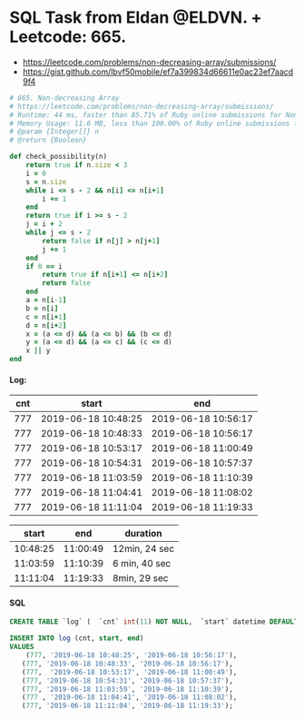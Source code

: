 # SQL Task from Eldan @ELDVN. + Leetcode: 665.

- https://leetcode.com/problems/non-decreasing-array/submissions/
- https://gist.github.com/lbvf50mobile/ef7a399834d66611e0ac23ef7aacd9f4

```Ruby
# 665. Non-decreasing Array
# https://leetcode.com/problems/non-decreasing-array/submissions/
# Runtime: 44 ms, faster than 85.71% of Ruby online submissions for Non-decreasing Array.
# Memory Usage: 11.6 MB, less than 100.00% of Ruby online submissions for Non-decreasing Array.
# @param {Integer[]} n
# @return {Boolean}

def check_possibility(n)
    return true if n.size < 3
    i = 0
    s = n.size
    while i <= s - 2 && n[i] <= n[i+1]
        i += 1
    end
    return true if i >= s - 2
    j = i + 2
    while j <= s - 2
        return false if n[j] > n[j+1]
        j += 1
    end
    if 0 == i
        return true if n[i+1] <= n[i+2]
        return false
    end
    a = n[i-1]
    b = n[i]
    c = n[i+1]
    d = n[i+2]
    x = (a <= d) && (a <= b) && (b <= d)
    y = (a <= d) && (a <= c) && (c <= d)
    x || y
end
```

#### Log: 

cnt | start | end
--- | --- | ---
777 | 2019-06-18 10:48:25 | 2019-06-18 10:56:17
777 | 2019-06-18 10:48:33 | 2019-06-18 10:56:17
777 | 2019-06-18 10:53:17 | 2019-06-18 11:00:49
777 | 2019-06-18 10:54:31 | 2019-06-18 10:57:37
777 | 2019-06-18 11:03:59 | 2019-06-18 11:10:39
777 | 2019-06-18 11:04:41 | 2019-06-18 11:08:02
777 | 2019-06-18 11:11:04 | 2019-06-18 11:19:33

start | end | duration
--- | --- | ---
10:48:25 | 11:00:49 | 12min, 24 sec
11:03:59 | 11:10:39 | 6 min, 40 sec
11:11:04 | 11:19:33 | 8min, 29 sec

#### SQL
```SQL
CREATE TABLE `log` (  `cnt` int(11) NOT NULL,  `start` datetime DEFAULT NULL,  `end` datetime DEFAULT NULL) ENGINE=InnoDB DEFAULT CHARSET=utf8;

INSERT INTO log (cnt, start, end)
VALUES
    (777, '2019-06-18 10:48:25', '2019-06-18 10:56:17'),
   (777, '2019-06-18 10:48:33', '2019-06-18 10:56:17'),
   (777,  '2019-06-18 10:53:17', '2019-06-18 11:00:49'),
   (777, '2019-06-18 10:54:31', '2019-06-18 10:57:37'),
   (777, '2019-06-18 11:03:59', '2019-06-18 11:10:39'),
   (777 , '2019-06-18 11:04:41', '2019-06-18 11:08:02'),
   (777, '2019-06-18 11:11:04', '2019-06-18 11:19:33');
   
```